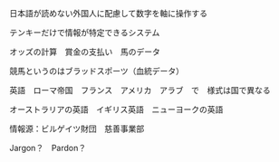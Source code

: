 日本語が読めない外国人に配慮して数字を軸に操作する

テンキーだけで情報が特定できるシステム

オッズの計算　賞金の支払い　馬のデータ

競馬というのはブラッドスポーツ（血統データ）

英語　ローマ帝国　フランス　アメリカ　アラブ　で　様式は国で異なる

オーストラリアの英語　イギリス英語　ニューヨークの英語

情報源：ビルゲイツ財団　慈善事業部

Jargon？　Pardon？
